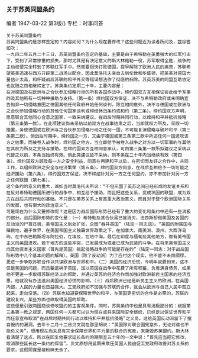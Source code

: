 ### 关于苏英同盟条约
编者
1947-03-22
第3版()
专栏：时事问答

    关于苏英同盟条约
    苏英同盟条约是怎样签定的？内容如何？为什么现在要修改？这些问题近为读者所问及，兹综答如次：
    一九四二年五月二十三日，苏英同盟条约签定的基础，主要是由于希特勒在英勇强大的红军打击下，受到了异常惨重的损失。那时尤其是有决定意义的斯大林格勒一役，苏军取得全胜，战争的主动权便完全转到了苏联红军手中。然而要很快打败德国，提早解除了欧洲人民的痛苦，苏联希望英美迅速在西方开辟第二战场以配合，因此莫洛托夫亲自去到伦敦和华盛顿，把英美对德国力量估计太高，和怀疑战后苏联的和平外交等错误想法作了彻底的扫除。苏英苏美的同盟互助协定也就随之而相继缔定了。苏英条约定期二十年，主要内容是：
    在对德国及在欧洲与之合伙参加侵略行动的所有各国作战中，缔约国双方互相保证彼此给予军事的及其他所有一切种种援助与支持。（第一条）缔约国双方保证，决不与希特勒政府或未明确宣告抛弃一切侵略意图之德国其他任何政府开始任何谈判，除互相同意外，决不与德国或在欧洲与之合伙参加侵略行动的其他任何国家谈判或缔结休战条约或和约（第二条）。缔约国双方声明，愿意联合其他同心合意之国家，一致采纳建议，在战后时期共同行动，以维持和平并抵抗侵略（第三条第一款）。在此项建议尚未采纳以前双方在战事结束之后，当即就权力所及，采取一切措置，务使德国或在欧洲与之合伙参加侵略行动之任何一国，不可能复演侵略与破坏和平（第三条第二款）。倘战后时期中，缔约国之一方，又由于德国或第三条第二款中所述任何一国进攻该方之结果，而被卷入战争时，缔约国之他方，当立即给予被卷入战争之对方以一切军事的与其他在其权力所及之支持与援助。在缔约国双方互相同意承认，可由第三条第一款所拟建议之采纳以代替之以前，本条当始终有效。倘此类建议延不采纳，则本条在二十年内当继续有效（第四条）。缔约国双方顾及每一方之安全利益，同意在再建和平以后，在密切而友好之合作中，共同工作，以组织欧洲之安全与经济繁荣（第五条）。缔约国双方同意，在战后互相给予一切可能之经济援助（第六条）。缔约国双方保证，决不缔结针对另一方之任何盟约，亦不参加针对另一方之任何联盟（第七条）。
    这个条约的意义的重大，诚如当时莫洛托夫所说：“不但巩固了英苏之间已经形成的友谊关系和在反对希特勒德国所进行的战争中，相互给予援助，而且把这些关系，变成巩固的联盟，成为双方在战后共同行动的基础。不只是在英苏关系上有其重大政治意义，而且对于整个欧洲国际关系的发展，也有很大的政治意义”。
    可是现在为什么又要修改呢？这是因为战后国际形势已经有了重大的变化和条约中还有一些消极的部分。战后国际形势的变化是：（一）希特勒及其合伙虽已被消灭，法西斯却借美国及各国的反动派的尸首还魂，美帝国主义到处扩张，企图“吞并英国”（陆定一同志语）。“英国的附属国与殖民地，遍于世界，在美国帝国主义独霸世界政策之下，在加拿大、南美洲、澳州、大西洋岛屿、在中东巴勒斯坦与阿拉伯，在埃及，在地中海，最后在印度与缅甸及其他地方，都有美帝国主义向英国进攻。若干地方的这些冲突，已发展成为或者已成为武装的斗争。在将来美帝国主义向其他资本主义国家（首先是英国）挑起侵略战争的可能是存在的”（陆定一同志：对于战后国际形势中几个基本问题的解释）。英国（除了反动派）为了应付这个现实，他不能不未雨绸缪，更进一步争取苏联合作以共谋欧洲与世界和平。（二）美国的经济恐慌，今明年就要到来，这不仅是美国的问题，而且要遗祸于英国，加以英国在战争中花费了所有积蓄，负着满身债务，如果他不更进一步取得苏联经济上的帮助，并通过英苏的经济合作而加强对欧洲新民主国家的经济互惠，他就没有办法逃出美国经济恐慌的影响。（三）战后欧洲已经是新民主主义的欧洲，在英国内部，人民的力量也日益强大。工党政府如不加强与苏联的合作，就会从欧洲与自己人民中孤立起来，走向没落。（四）苏联也知道要保障世界的和平，与英国更密切的合作是必需的，苏联的建设复兴，某些方面也欲取得英国的帮助。
    这些便是引致两国商谈修改盟约的主客观条件。同时，苏英条约中也是具有消极部分的：根据第三条第一款之规定，两国任何一方都可以认为现在或将来国际安全组织，已经足以保证世界和平而任意宣布取消“在战后时期共同行动以维持和平并抵抗侵略”之义务。这给英国反动派留下了擅自毁约的漏洞。去年十二月十二日贝文就在那里胡说：“英国除对联合国宪章外，无论对谁也不能负义务”。想用现在尚未具有完全保障世界和平力量的联合的宪章，来撕毁苏英盟约。斯大林看清楚了这点，所以在回复他要求延长条约的期限至五十年的一文中说：“首先应当把它修改，取消那些延长这一条约的保留”。贝文原想用延期来欺压英国人民迫促工党政府改善对苏关系的要求，这假阴谋是被粉碎无余了。

